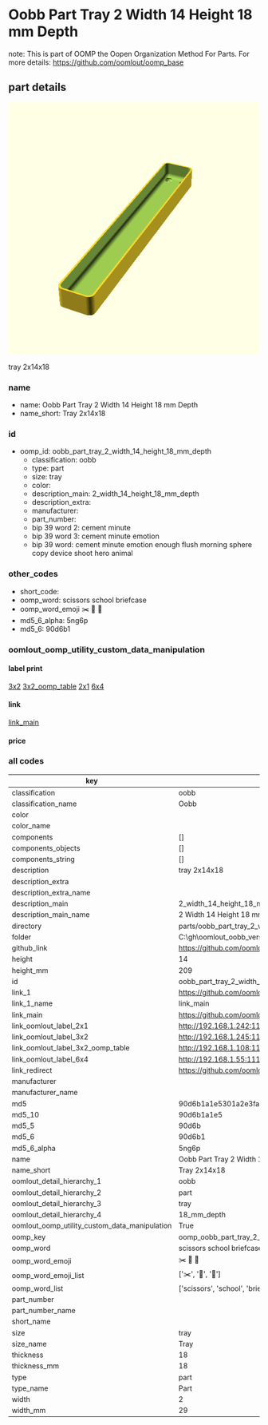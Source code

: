 # Oobb Part Tray 2 Width 14 Height 18 mm Depth  

note: This is part of OOMP the Oopen Organization Method For Parts. For more details: https://github.com/oomlout/oomp_base

##  part details
  

[![](3dpr.png)](3dpr.png)

tray 2x14x18



### name
* name: Oobb Part Tray 2 Width 14 Height 18 mm Depth
* name_short: Tray 2x14x18 
### id
* oomp_id: oobb_part_tray_2_width_14_height_18_mm_depth
  * classification: oobb
  * type: part
  * size: tray
  * color: 
  * description_main: 2_width_14_height_18_mm_depth
  * description_extra: 
  * manufacturer: 
  * part_number: 
  * bip 39 word 2: cement minute
  * bip 39 word 3: cement minute emotion
  * bip 39 word: cement minute emotion enough flush morning sphere copy device shoot hero animal

### other_codes
* short_code: 
* oomp_word: scissors school briefcase
* oomp_word_emoji :scissors: :school: :briefcase:
* md5_6_alpha: 5ng6p
* md5_6: 90d6b1






### oomlout_oomp_utility_custom_data_manipulation
#### label print
[3x2](http://192.168.1.245:1112/?label=oomp%205ng6p)
[3x2_oomp_table](http://192.168.1.108:1112/?label=oomp%205ng6p)
[2x1](http://192.168.1.242:1112/?label=oomp%205ng6p)
[6x4](http://192.168.1.55:1112/?label=oomp%205ng6p)    

#### link

[link_main](https://github.com/oomlout/oomlout_oobb_version_4_generated_parts/tree/main/navigation_oomp/oobb/part/tray/2_width_14_height_18_mm_depth/part)                              

#### price







### all codes 
| key | value |  
| --- | --- |  
| classification | oobb |  
| classification_name | Oobb |  
| color |  |  
| color_name |  |  
| components | [] |  
| components_objects | [] |  
| components_string | [] |  
| description | tray 2x14x18 |  
| description_extra |  |  
| description_extra_name |  |  
| description_main | 2_width_14_height_18_mm_depth |  
| description_main_name | 2 Width 14 Height 18 mm Depth |  
| directory | parts/oobb_part_tray_2_width_14_height_18_mm_depth |  
| folder | C:\gh\oomlout_oobb_version_4_generated_parts\parts\oobb_part_tray_2_width_14_height_18_mm_depth |  
| github_link | https://github.com/oomlout/oomlout_oomp_part_src/tree/main/parts/oobb_part_tray_2_width_14_height_18_mm_depth |  
| height | 14 |  
| height_mm | 209 |  
| id | oobb_part_tray_2_width_14_height_18_mm_depth |  
| link_1 | https://github.com/oomlout/oomlout_oobb_version_4_generated_parts/tree/main/navigation_oomp/oobb/part/tray/2_width_14_height_18_mm_depth/part |  
| link_1_name | link_main |  
| link_main | https://github.com/oomlout/oomlout_oobb_version_4_generated_parts/tree/main/navigation_oomp/oobb/part/tray/2_width_14_height_18_mm_depth/part |  
| link_oomlout_label_2x1 | http://192.168.1.242:1112/?label=oomp%205ng6p |  
| link_oomlout_label_3x2 | http://192.168.1.245:1112/?label=oomp%205ng6p |  
| link_oomlout_label_3x2_oomp_table | http://192.168.1.108:1112/?label=oomp%205ng6p |  
| link_oomlout_label_6x4 | http://192.168.1.55:1112/?label=oomp%205ng6p |  
| link_redirect | https://github.com/oomlout/oomlout_oobb_version_4_generated_parts/tree/main/parts/oobb_tray_02_14_18 |  
| manufacturer |  |  
| manufacturer_name |  |  
| md5 | 90d6b1a1e5301a2e3face4ae91a35129 |  
| md5_10 | 90d6b1a1e5 |  
| md5_5 | 90d6b |  
| md5_6 | 90d6b1 |  
| md5_6_alpha | 5ng6p |  
| name | Oobb Part Tray 2 Width 14 Height 18 mm Depth |  
| name_short | Tray 2x14x18  |  
| oomlout_detail_hierarchy_1 | oobb |  
| oomlout_detail_hierarchy_2 | part |  
| oomlout_detail_hierarchy_3 | tray |  
| oomlout_detail_hierarchy_4 | 18_mm_depth |  
| oomlout_oomp_utility_custom_data_manipulation | True |  
| oomp_key | oomp_oobb_part_tray_2_width_14_height_18_mm_depth |  
| oomp_word | scissors school briefcase |  
| oomp_word_emoji | :scissors: :school: :briefcase: |  
| oomp_word_emoji_list | [':scissors:', ':school:', ':briefcase:'] |  
| oomp_word_list | ['scissors', 'school', 'briefcase'] |  
| part_number |  |  
| part_number_name |  |  
| short_name |  |  
| size | tray |  
| size_name | Tray |  
| thickness | 18 |  
| thickness_mm | 18 |  
| type | part |  
| type_name | Part |  
| width | 2 |  
| width_mm | 29 |  
